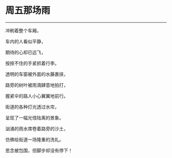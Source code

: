 # 周五那场雨
---

冲刷着整个车厢，

车内的人看似平静，

期待的心却已远飞，

按捺不住的手紧抓着行李。

透明的车窗被外面的水藤裹挟，

路旁的树叶被雨滴肆意地拍打，

握紧伞的路人小心翼翼地前行。

街道的各种灯光透过水帘，

呈现了一幅光怪陆离的景象。

汹涌的雨水席卷着路旁的沙土，

仿佛给街道一场隆重的洗礼。

思念被包围，但脚步却没有停下！